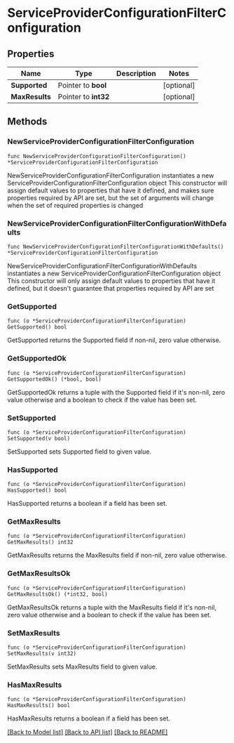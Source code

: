 # ServiceProviderConfigurationFilterConfiguration

## Properties

Name | Type | Description | Notes
------------ | ------------- | ------------- | -------------
**Supported** | Pointer to **bool** |  | [optional] 
**MaxResults** | Pointer to **int32** |  | [optional] 

## Methods

### NewServiceProviderConfigurationFilterConfiguration

`func NewServiceProviderConfigurationFilterConfiguration() *ServiceProviderConfigurationFilterConfiguration`

NewServiceProviderConfigurationFilterConfiguration instantiates a new ServiceProviderConfigurationFilterConfiguration object
This constructor will assign default values to properties that have it defined,
and makes sure properties required by API are set, but the set of arguments
will change when the set of required properties is changed

### NewServiceProviderConfigurationFilterConfigurationWithDefaults

`func NewServiceProviderConfigurationFilterConfigurationWithDefaults() *ServiceProviderConfigurationFilterConfiguration`

NewServiceProviderConfigurationFilterConfigurationWithDefaults instantiates a new ServiceProviderConfigurationFilterConfiguration object
This constructor will only assign default values to properties that have it defined,
but it doesn't guarantee that properties required by API are set

### GetSupported

`func (o *ServiceProviderConfigurationFilterConfiguration) GetSupported() bool`

GetSupported returns the Supported field if non-nil, zero value otherwise.

### GetSupportedOk

`func (o *ServiceProviderConfigurationFilterConfiguration) GetSupportedOk() (*bool, bool)`

GetSupportedOk returns a tuple with the Supported field if it's non-nil, zero value otherwise
and a boolean to check if the value has been set.

### SetSupported

`func (o *ServiceProviderConfigurationFilterConfiguration) SetSupported(v bool)`

SetSupported sets Supported field to given value.

### HasSupported

`func (o *ServiceProviderConfigurationFilterConfiguration) HasSupported() bool`

HasSupported returns a boolean if a field has been set.

### GetMaxResults

`func (o *ServiceProviderConfigurationFilterConfiguration) GetMaxResults() int32`

GetMaxResults returns the MaxResults field if non-nil, zero value otherwise.

### GetMaxResultsOk

`func (o *ServiceProviderConfigurationFilterConfiguration) GetMaxResultsOk() (*int32, bool)`

GetMaxResultsOk returns a tuple with the MaxResults field if it's non-nil, zero value otherwise
and a boolean to check if the value has been set.

### SetMaxResults

`func (o *ServiceProviderConfigurationFilterConfiguration) SetMaxResults(v int32)`

SetMaxResults sets MaxResults field to given value.

### HasMaxResults

`func (o *ServiceProviderConfigurationFilterConfiguration) HasMaxResults() bool`

HasMaxResults returns a boolean if a field has been set.


[[Back to Model list]](../README.md#documentation-for-models) [[Back to API list]](../README.md#documentation-for-api-endpoints) [[Back to README]](../README.md)


